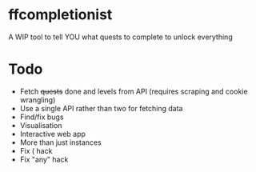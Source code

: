 # ffcompletionist
A WIP tool to tell YOU what quests to complete to unlock everything

# Todo
- Fetch ~~quests~~ done and levels from API (requires scraping and cookie wrangling)
- Use a single API rather than two for fetching data
- Find/fix bugs
- Visualisation
- Interactive web app
- More than just instances
- Fix ( hack
- Fix "any" hack
